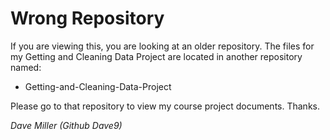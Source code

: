 # Wrong Repository

If you are viewing this, you are looking at an older repository.  The files for my Getting and Cleaning Data Project are located in another repository named:

* Getting-and-Cleaning-Data-Project

Please go to that repository to view my course project documents.  Thanks.

*Dave Miller (Github Dave9)*
